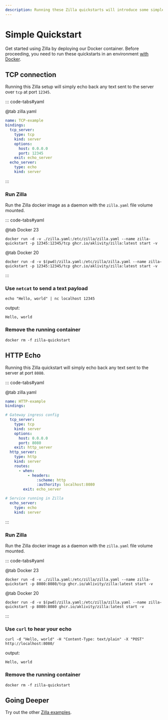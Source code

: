 ```yaml
---
description: Running these Zilla quickstarts will introduce some simple features.
---
```


# Simple Quickstart

Get started using Zilla by deploying our Docker container. Before proceeding, you need to run these quickstarts in an environment [with Docker](https://docs.docker.com/get-docker/).

## TCP connection

Running this Zilla setup will simply echo back any text sent to the server over `tcp` at port `12345`.

::: code-tabs#yaml

@tab zilla.yaml

```yaml
name: TCP-example
bindings:
  tcp_server:
    type: tcp
    kind: server
    options:
      host: 0.0.0.0
      port: 12345
    exit: echo_server
  echo_server:
    type: echo
    kind: server
```

:::

### Run Zilla

Run the Zilla docker image as a daemon with the `zilla.yaml` file volume mounted.

::: code-tabs#yaml

@tab Docker 23

```bash:no-line-numbers
docker run -d -v ./zilla.yaml:/etc/zilla/zilla.yaml --name zilla-quickstart -p 12345:12345/tcp ghcr.io/aklivity/zilla:latest start -v
```

@tab Docker 20

```bash:no-line-numbers
docker run -d -v $(pwd)/zilla.yaml:/etc/zilla/zilla.yaml --name zilla-quickstart -p 12345:12345/tcp ghcr.io/aklivity/zilla:latest start -v
```

:::

### Use `netcat` to send a text payload

```bash:no-line-numbers
echo "Hello, world" | nc localhost 12345
```

output:

```bash:no-line-numbers
Hello, world
```

### Remove the running container

```bash:no-line-numbers
docker rm -f zilla-quickstart
```

## HTTP Echo

Running this Zilla quickstart will simply echo back any text sent to the server at port `8080`.

::: code-tabs#yaml

@tab zilla.yaml

```yaml
name: HTTP-example
bindings:

# Gateway ingress config
  tcp_server:
    type: tcp
    kind: server
    options:
      host: 0.0.0.0
      port: 8080
    exit: http_server
  http_server:
    type: http
    kind: server
    routes:
      - when:
          - headers:
              :scheme: http
              :authority: localhost:8080
        exit: echo_server

# Service running in Zilla
  echo_server:
    type: echo
    kind: server
```

:::

### Run Zilla

Run the Zilla docker image as a daemon with the `zilla.yaml` file volume mounted.

::: code-tabs#yaml

@tab Docker 23

```bash:no-line-numbers
docker run -d -v ./zilla.yaml:/etc/zilla/zilla.yaml --name zilla-quickstart -p 8080:8080/tcp ghcr.io/aklivity/zilla:latest start -v
```

@tab Docker 20

```bash:no-line-numbers
docker run -d -v $(pwd)/zilla.yaml:/etc/zilla/zilla.yaml --name zilla-quickstart -p 8080:8080 ghcr.io/aklivity/zilla:latest start -v
```

:::

### Use `curl` to hear your echo

```bash:no-line-numbers
curl -d "Hello, world" -H "Content-Type: text/plain" -X "POST" http://localhost:8080/
```

output:

```bash:no-line-numbers
Hello, world
```

### Remove the running container

```bash:no-line-numbers
docker rm -f zilla-quickstart
```

## Going Deeper

Try out the other [Zilla examples](https://github.com/aklivity/zilla-examples).
